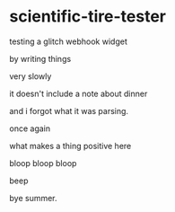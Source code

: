 # scientific-tire-tester

testing a glitch webhook widget

by writing things

very slowly

it doesn't include a note about dinner

and i forgot what it was parsing.

once again

what makes a thing positive here

bloop bloop bloop

beep

bye summer.
